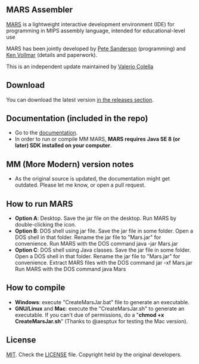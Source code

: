 ## MARS Assembler
[MARS][1] is a lightweight interactive development environment (IDE) for programming in MIPS assembly language, intended for educational-level use

MARS has been jointly developed by [Pete Sanderson][4] (programming) and [Ken Vollmar][5] (details and paperwork).

This is an independent update maintained by [Valerio Colella][9]

## Download
You can download the latest version [in the releases section][6].

## Documentation (included in the repo)
 - Go to the [documentation][7].
 - In order to run or compile MM MARS, **MARS requires Java SE 8 (or later) SDK installed on your computer**.

## MM (More Modern) version notes 
 - As the original source is updated, the documentation might get outdated. Please let me know, or open a pull request.

## How to run MARS
 - **Option A**: Desktop. Save the jar file on the desktop. Run MARS by double-clicking the icon.
 - **Option B**: DOS shell using jar file. Save the jar file in some folder. Open a DOS shell in that folder. Rename the jar file to "Mars.jar" for convenience. Run MARS with the DOS command  java -jar Mars.jar
 - **Option C**: DOS shell using Java classes. Save the jar file in some folder. Open a DOS shell in that folder. Rename the jar file to "Mars.jar" for convenience. Extract MARS files with the DOS command  jar -xf Mars.jar Run MARS with the DOS command  java Mars

## How to compile
 - **Windows**: execute "CreateMarsJar.bat" file to generate an executable.
 - **GNU/Linux** and **Mac**: execute the "CreateMarsJar.sh" to generate an executable. If you can't due of permissions, do a "**chmod +x CreateMarsJar.sh**" (Thanks to @aesptux for testing the Mac version).

## License
[MIT][2]. Check the [LICENSE][3] file. Copyright held by the original developers.

  [1]: http://courses.missouristate.edu/KenVollmar/MARS/index.htm
  [2]: https://www.opensource.org/licenses/mit-license.html
  [3]: https://github.com/PrOF-kk/MM_MARS_Assembler/blob/master/LICENSE
  [4]: http://faculty.otterbein.edu/PSanderson/
  [5]: http://courses.missouristate.edu/KenVollmar/
  [6]: https://github.com/PrOF-kk/MM_MARS_Assembler/releases
  [7]: http://courses.missouristate.edu/KenVollmar/MARS/Help/MarsHelpIntro.html
  [9]: https://github.com/PrOF-kk